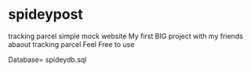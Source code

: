 # spideypost
tracking parcel simple mock website
My first BIG project with my friends abaout tracking parcel
Feel Free to use

Database= spideydb.sql
